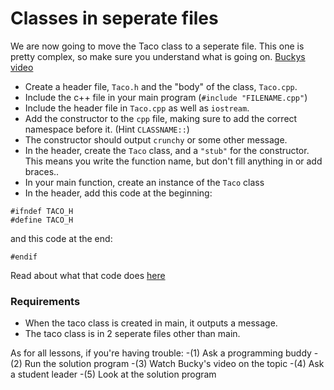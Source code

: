 # Classes in seperate files

We are now going to move the Taco class to a seperate file. This one is pretty complex, so make sure you understand what is going on. [Buckys video](https://www.youtube.com/watch?v=NTip15BHVZ)

- Create a header file, `Taco.h` and the "body" of the class, `Taco.cpp`.
- Include the c++ file in your main program (`#include "FILENAME.cpp"`)
- Include the header file in `Taco.cpp` as well as `iostream`.
- Add the constructor to the `cpp` file, making sure to add the correct namespace before it. (Hint `CLASSNAME::`)
- The constructor should output `crunchy` or some other message.
- In the header, create the `Taco` class, and a `"stub"` for the constructor. This means you write the function name, but don't fill anything in or add braces..
- In your main function, create an instance of the `Taco` class
- In the header, add this code at the beginning:

```
#ifndef TACO_H
#define TACO_H
```

and this code at the end:

```
#endif
```

Read about what that code does [here](https://www.educative.io/edpresso/what-are--sharpifndef-and--sharpdefine-used-for-in-cpp)

### Requirements

- When the taco class is created in main, it outputs a message.
- The taco class is in 2 seperate files other than main.

As for all lessons, if you're having trouble:
-(1) Ask a programming buddy
-(2) Run the solution program
-(3) Watch Bucky's video on the topic
-(4) Ask a student leader
-(5) Look at the solution program
